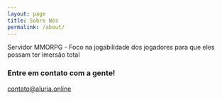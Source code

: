 ```yaml
---
layout: page
title: Sobre Nós
permalink: /about/
---
```


Servidor MMORPG - Foco na jogabilidade dos jogadores para que eles possam ter imersão total

### Entre em contato com a gente!

[contato@aluria.online](mailto:contato@aluria.online)